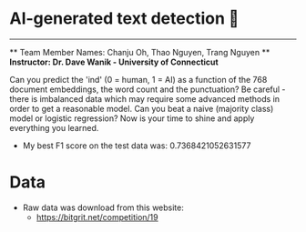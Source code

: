 # AI-generated text detection 🤖
--------------------------------

** Team Member Names: Chanju Oh, Thao Nguyen, Trang Nguyen **
**Instructor: Dr. Dave Wanik - University of Connecticut**

Can you predict the 'ind' (0 = human, 1 = AI) as a function of the 768 document embeddings, the word count and the punctuation? Be careful - there is imbalanced data which may require some advanced methods in order to get a reasonable model. Can you beat a naive (majority class) model or logistic regression? Now is your time to shine and apply everything you learned.

* My best F1 score on the test data was: 0.7368421052631577

# Data
* Raw data was download from this website:
  * https://bitgrit.net/competition/19
